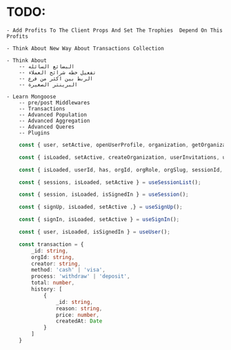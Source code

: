 # TODO:

    - Add Profits To The Client Props And Set The Trophies  Depend On This Profits

    - Think About New Way About Transactions Collection

    - Think About
        -- البضائع السائله
        -- تفعيل خطه شرائح العملاء
        -- الربط بين اكثر من فرع
        -- البرينتر الصغيرة

    - Learn Mongoose
        -- pre/post Middlewares
        -- Transactions
        -- Advanced Population
        -- Advanced Aggregation
        -- Advanced Queres
        -- Plugins

```ts
    const { user, setActive, openUserProfile, organization, getOrganization, createOrganization, client, frontendApi, ...rest } = useClerk();

    const { isLoaded, setActive, createOrganization, userInvitations, userMemberships, userSuggestions } = useOrganizationList();

    const { isLoaded, userId, has, orgId, orgRole, orgSlug, sessionId, actor, getToken, isSignedIn, signOut } = useAuth();

    const { sessions, isLoaded, setActive } = useSessionList();

    const { session, isLoaded, isSignedIn } = useSession();

    const { signUp, isLoaded, setActive ,} = useSignUp();

    const { signIn, isLoaded, setActive } = useSignIn();

    const { user, isLoaded, isSignedIn } = useUser();
```

```ts
    const transaction = {
        _id: string,
        orgId: string,
        creator: string,
        method: 'cash' | 'visa',
        process: 'withdraw' | 'deposit',
        total: number,
        history: [
            {
                _id: string,
                reason: string,
                price: number,
                createdAt: Date
            }
        ]
    }
```
